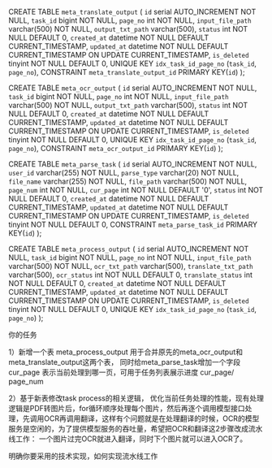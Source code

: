 

CREATE TABLE `meta_translate_output` (
	`id` serial AUTO_INCREMENT NOT NULL,
	`task_id` bigint NOT NULL,
	`page_no` int NOT NULL,
	`input_file_path` varchar(500) NOT NULL,
	`output_txt_path` varchar(500),
	`status` int NOT NULL DEFAULT 0,
	`created_at` datetime NOT NULL DEFAULT CURRENT_TIMESTAMP,
	`updated_at` datetime NOT NULL DEFAULT CURRENT_TIMESTAMP ON UPDATE CURRENT_TIMESTAMP,
	`is_deleted` tinyint NOT NULL DEFAULT 0,
	UNIQUE KEY `idx_task_id_page_no` (`task_id`, `page_no`),
	CONSTRAINT `meta_translate_output_id` PRIMARY KEY(`id`)
);

CREATE TABLE `meta_ocr_output` (
	`id` serial AUTO_INCREMENT NOT NULL,
	`task_id` bigint NOT NULL,
	`page_no` int NOT NULL,
	`input_file_path` varchar(500) NOT NULL,
	`output_txt_path` varchar(500),
	`status` int NOT NULL DEFAULT 0,
	`created_at` datetime NOT NULL DEFAULT CURRENT_TIMESTAMP,
	`updated_at` datetime NOT NULL DEFAULT CURRENT_TIMESTAMP ON UPDATE CURRENT_TIMESTAMP,
	`is_deleted` tinyint NOT NULL DEFAULT 0,
	UNIQUE KEY `idx_task_id_page_no` (`task_id`, `page_no`),
	CONSTRAINT `meta_ocr_output_id` PRIMARY KEY(`id`)
);

CREATE TABLE `meta_parse_task` (
	`id` serial AUTO_INCREMENT NOT NULL,
	`user_id` varchar(255) NOT NULL,
	`parse_type` varchar(20) NOT NULL,
	`file_name` varchar(255) NOT NULL,
	`file_path` varchar(500) NOT NULL,
	`page_num` int NOT NULL,
    `cur_page` int NOT NULL DEFAULT '0',
	`status` int NOT NULL DEFAULT 0,
	`created_at` datetime NOT NULL DEFAULT CURRENT_TIMESTAMP,
	`updated_at` datetime NOT NULL DEFAULT CURRENT_TIMESTAMP ON UPDATE CURRENT_TIMESTAMP,
	`is_deleted` tinyint NOT NULL DEFAULT 0,
	CONSTRAINT `meta_parse_task_id` PRIMARY KEY(`id`)
);

CREATE TABLE `meta_process_output` (
	`id` serial AUTO_INCREMENT NOT NULL,
	`task_id` bigint NOT NULL,
	`page_no` int NOT NULL,
	`input_file_path` varchar(500) NOT NULL,
	`ocr_txt_path` varchar(500),
    `translate_txt_path` varchar(500),
	`ocr_status` int NOT NULL DEFAULT 0,
    `translate_status` int NOT NULL DEFAULT 0,
	`created_at` datetime NOT NULL DEFAULT CURRENT_TIMESTAMP,
	`updated_at` datetime NOT NULL DEFAULT CURRENT_TIMESTAMP ON UPDATE CURRENT_TIMESTAMP,
	`is_deleted` tinyint NOT NULL DEFAULT 0,
	UNIQUE KEY `idx_task_id_page_no` (`task_id`, `page_no`)
);


你的任务

1）新增一个表 meta_process_output 用于合并原先的meta_ocr_output和meta_translate_output这两个表，
同时给meta_parse_task增加一个字段 cur_page 表示当前处理到哪一页，可用于任务列表展示进度 cur_page/ page_num 

2）基于新表修改task process的相关逻辑， 优化当前任务处理的性能，现有处理逻辑是PDF转图片后，for循环顺序处理每个图片，然后再逐个调用模型接口处理，先调用OCR再调用翻译，这样有个问题就是在处理翻译的时候，OCR的模型服务是空闲的，为了提供模型服务的吞吐量，希望把OCR和翻译这2步骤改成流水线工作： 一个图片过完OCR就进入翻译，同时下个图片就可以进入OCR了。

明确你要采用的技术实现，如何实现流水线工作

